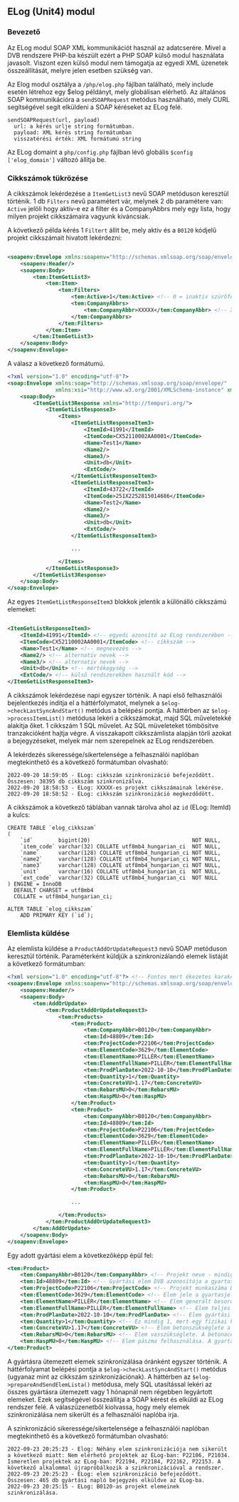 ## ELog (Unit4) modul

### Bevezető

Az ELog modul SOAP XML kommunikációt használ az adatcserére. Mivel a DVB rendszere PHP-ba készült ezért a PHP SOAP külső
modul használata javasolt. Viszont ezen külső modul nem támogatja az egyedi XML üzenetek összeállitását, melyre jelen
esetben szükség van.

Az Elog modul osztálya a `/php/elog.php` fájlban található, mely include esetén létrehoz egy $elog példányt, mely
globálisan elérhető. Az általános SOAP kommunikációra a `sendSOAPRequest` metódus használható, mely CURL segítségével
segít elküldeni a SOAP kéréseket az ELog felé.

```phpregexp
sendSOAPRequest(url, payload)
  url: a kérés urlje string formátumban. 
  payload: XML kérés string formátumban
  visszatérési érték: XML formátumú string
```

Az ELog domaint a `php/config.php` fájlban lévő globális `$config ['elog_domain']` változó állítja be.


### Cikkszámok tükrözése

A cikkszámok lekérdezése a `ItemGetList3` nevű SOAP metóduson keresztül történik. 1 db `Filters` nevű paramétert vár,
melynek 2 db paramétere van: `Active` jelöli hogy aktiv-e ez a filter és a CompanyAbbrs mely egy lista, hogy milyen
projekt cikkszámaira vagyunk kiváncsiak.

A következő példa kérés 1 `Filtert` állit be, mely aktiv és a `B0120` kódjelű projekt cikkszámait hivatott lekérdezni:

```xml

<soapenv:Envelope xmlns:soapenv="http://schemas.xmlsoap.org/soap/envelope/" xmlns:tem="http://tempuri.org/">
    <soapenv:Header/>
    <soapenv:Body>
        <tem:ItemGetList3>
            <tem:Item>
                <tem:Filters>
                    <tem:Active>1</tem:Active> <!-- 0 = inaktiv szürőfeltétel, 1 = aktiv a szürő feltétel -->
                    <tem:CompanyAbbrs>
                        <tem:CompanyAbbr>XXXXX</tem:CompanyAbbr> <!-- XXXXX-es projekt -->
                    </tem:CompanyAbbrs>
                </tem:Filters>
            </tem:Item>
        </tem:ItemGetList3>
    </soapenv:Body>
</soapenv:Envelope>
```

A válasz a következő formátumú.

```xml
<?xml version="1.0" encoding="utf-8"?>
<soap:Envelope xmlns:soap="http://schemas.xmlsoap.org/soap/envelope/"
               xmlns:xsi="http://www.w3.org/2001/XMLSchema-instance" xmlns:xsd="http://www.w3.org/2001/XMLSchema">
    <soap:Body>
        <ItemGetList3Response xmlns="http://tempuri.org/">
            <ItemGetListResponse3>
                <Items>
                    <ItemGetListResponseItem3>
                        <ItemId>41991</ItemId>
                        <ItemCode>CX52110002AA0001</ItemCode>
                        <Name>Test1</Name>
                        <Name2/>
                        <Name3/>
                        <Unit>db</Unit>
                        <ExtCode/>
                    </ItemGetListResponseItem3>
                    <ItemGetListResponseItem3>
                        <ItemId>43722</ItemId>
                        <ItemCode>251X2252815014686</ItemCode>
                        <Name>Test2</Name>
                        <Name2/>
                        <Name3/>
                        <Unit>db</Unit>
                        <ExtCode/>
                    </ItemGetListResponseItem3>

                    ...

                </Items>
            </ItemGetListResponse3>
        </ItemGetList3Response>
    </soap:Body>
</soap:Envelope>
```

Az egyes `ItemGetListResponseItem3` blokkok jelentik a különálló cikkszámú elemeket:

```xml

<ItemGetListResponseItem3>
    <ItemId>41991</ItemId> <!-- egyedi azonsító az ELog rendszerében -->
    <ItemCode>CX52110002AA0001</ItemCode> <!-- cikkszám -->
    <Name>Test1</Name> <!-- megnevezés -->
    <Name2/> <!-- alternativ nevek -->
    <Name3/> <!-- alternativ nevek -->
    <Unit>db</Unit> <!-- mértékegység -->
    <ExtCode/> <!-- külső rendszerekben használt kód -->
</ItemGetListResponseItem3>
```

A cikkszámok lekérdezése napi egyszer történik. A napi első felhasználói bejelentkezés inditja el a háttérfolymatot,
melynek a `$elog->checkLastSyncAndStart()` metódus a belépési pontja. A háttérben az `$elog->processItemList()` metódusa
lekéri a cikkszámokat, majd SQL műveletekké alakitja őket. 1 cikkszám 1 SQL művelet. Az SQL müveleteket tömbösitve
tranzakcióként hajtja végre. A visszakapott cikkszámlista alapján törli azokat a bejegyzéseket, melyek már nem
szerepelnek az ELog rendszerében.

A lekérdezés sikeressége/sikertelensége a felhasználói naplóban megtekinthető és a következő formátumban olvasható:

```mysql
2022-09-20 18:59:05 - ELog: cikkszám szinkronizáció befejeződött. Összesen: 38395 db cikkszám szinkronizálva.
2022-09-20 18:58:53 - ELog: XXXXX-es projekt cikkszámainak lekérése.
2022-09-20 18:58:52 - ELog: cikkszám szinkronizáció megkezdődött.
```

A cikkszámok a következő táblában vannak tárolva ahol az `id` (ELog: ItemId) a kulcs:

```mysql
CREATE TABLE `elog_cikkszam`
(
    `id`        bigint(20)                                NOT NULL,
    `item_code` varchar(32) COLLATE utf8mb4_hungarian_ci  NOT NULL,
    `name`      varchar(128) COLLATE utf8mb4_hungarian_ci NOT NULL,
    `name2`     varchar(128) COLLATE utf8mb4_hungarian_ci NOT NULL,
    `name3`     varchar(128) COLLATE utf8mb4_hungarian_ci NOT NULL,
    `unit`      varchar(16) COLLATE utf8mb4_hungarian_ci  NOT NULL,
    `ext_code`  varchar(32) COLLATE utf8mb4_hungarian_ci  NOT NULL
) ENGINE = InnoDB
  DEFAULT CHARSET = utf8mb4
  COLLATE = utf8mb4_hungarian_ci;

ALTER TABLE `elog_cikkszam`
    ADD PRIMARY KEY (`id`);
```

### Elemlista küldése

Az elemlista küldése a `ProductAddOrUpdateRequest3` nevű SOAP metóduson keresztül történik. Paraméterként küldjük a
szinkronizálandó elemek listáját a következő formátumban:

```xml
<?xml version="1.0" encoding="utf-8"?> <!-- Fontos mert ékezetes karakereket is küldünk -->
<soapenv:Envelope xmlns:soapenv="http://schemas.xmlsoap.org/soap/envelope/" xmlns:tem="http://tempuri.org/">
    <soapenv:Header/>
    <soapenv:Body>
        <tem:AddOrUpdate>
            <tem:ProductAddOrUpdateRequest3>
                <tem:Products>
                    <tem:Product>
                        <tem:CompanyAbbr>B0120</tem:CompanyAbbr>
                        <tem:Id>48809</tem:Id>
                        <tem:ProjectCode>P22106</tem:ProjectCode>
                        <tem:ElementCode>3629</tem:ElementCode>
                        <tem:ElementName>PILLÉR</tem:ElementName>
                        <tem:ElementFullName>PILLÉR</tem:ElementFullName>
                        <tem:ProdPlanDate>2022-10-10</tem:ProdPlanDate>
                        <tem:Quantity>1</tem:Quantity>
                        <tem:ConcreteVU>1.17</tem:ConcreteVU>
                        <tem:RebarsMU>0</tem:RebarsMU>
                        <tem:HaspMU>0</tem:HaspMU>
                    </tem:Product>
                    <tem:Product>
                        <tem:CompanyAbbr>B0120</tem:CompanyAbbr>
                        <tem:Id>48809</tem:Id>
                        <tem:ProjectCode>P22106</tem:ProjectCode>
                        <tem:ElementCode>3629</tem:ElementCode>
                        <tem:ElementName>PILLÉR</tem:ElementName>
                        <tem:ElementFullName>PILLÉR</tem:ElementFullName>
                        <tem:ProdPlanDate>2022-10-10</tem:ProdPlanDate>
                        <tem:Quantity>1</tem:Quantity>
                        <tem:ConcreteVU>1.17</tem:ConcreteVU>
                        <tem:RebarsMU>0</tem:RebarsMU>
                        <tem:HaspMU>0</tem:HaspMU>
                    </tem:Product>

                    ...

                </tem:Products>
            </tem:ProductAddOrUpdateRequest3>
        </tem:AddOrUpdate>
    </soapenv:Body>
</soapenv:Envelope>
```

Egy adott gyártási elem a következőképp épül fel:

```xml
<tem:Product>
    <tem:CompanyAbbr>B0120</tem:CompanyAbbr> <!-- Projekt neve - mindig B0120 -->
    <tem:Id>48809</tem:Id> <!-- Gyártási elem DVB azonosítója a gyartastervezes táblából -->
    <tem:ProjectCode>P22106</tem:ProjectCode> <!-- Projekt munkaszáma DVB azonosítója a gyartasjelentes táblából -->
    <tem:ElementCode>3629</tem:ElementCode> <!-- Elem jele a gyartasjelentes_elem táblából -->
    <tem:ElementName>PILLÉR</tem:ElementName> <!-- Elem generált besorolása az elemjel első karakteréből. Besorolási táblázatot lejebb találod -->
    <tem:ElementFullName>PILLÉR</tem:ElementFullName> <!-- Elem teljes neve a gyartasjelentes_elem táblából -->
    <tem:ProdPlanDate>2022-10-10</tem:ProdPlanDate> <!-- Elem gyártási ideje a gyartastervezes táblából -->
    <tem:Quantity>1</tem:Quantity> <!-- Ez mindig 1, mert egy fizikai kiöntött elemet jelez -->
    <tem:ConcreteVU>1.17</tem:ConcreteVU> <!-- Elem betonszükséglete a gyartasjelentes_elem táblából a terfogat1 + terfogat2 értékek (van 2 féle betonból készülő elem is) -->
    <tem:RebarsMU>0</tem:RebarsMU> <!-- Elem vasszükséglete. A betonacél modul számolja ki ami a betonacel.php fájlban található -->
    <tem:HaspMU>0</tem:HaspMU> <!-- Elem pászma felhasználása. A gyartasjelentes_elem táblában a paszma érték -->
</tem:Product>

```

A gyártásra ütemezett elemek szinkronizálása óránként egyszer történik. A háttérfolyamat belépési pontja a `$elog->checkLastSyncAndStart()` metódus (ugyanaz mint az cikkszám szinkronizációnak). A háttérben az `$elog->prepareAndSendElemLista()` metódusa, mely
SQL utasítással lekéri az összes gyártásra ütemezett vagy 1 hónapnál nem régebben legyártott elemeket. Ezek segítségével összeállitja a SOAP kérést és elküldi az ELog rendszer felé. A válaszüzenetből kiolvassa, hogy mely elemek szinkronizálása nem sikerült és a felhasználói naplóba irja.

A szinkronizáció sikeressége/sikertelensége a felhasználói naplóban megtekinthető és a következő formátumban olvasható:

```mysql
2022-09-23 20:25:23 - Elog: Néhány elem szinkronizációja nem sikerült a következő miatt: Nem elérhető projektek az ELog-ban: P22106, P21034. Ismeretlen projektek az ELog-ban: P22194, P22184, P22162, P22153. A következő alkalommal újrapróbálkozik a szinkronizációval a rendszer.
2022-09-23 20:25:23 - ELog: elem szinkronizáció befejeződött. Összesen: 465 db gyártási napló bejegyzés elküldve az ELog-ba.
2022-09-23 20:25:15 - ELog: B0120-as projekt elemeinek szinkronizálása.
```
